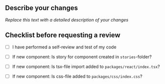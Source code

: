 ## Describe your changes
_Replace this text with a detailed description of your changes_

## Checklist before requesting a review
- [ ] I have performed a self-review and test of my code
- [ ] If new component: Is story for component created in `stories`-folder?
- [ ] If new component: Is tsx-file import added to `packages/react/index.tsx`?
- [ ] If new component: Is css-file added to `packages/css/index.css`?

